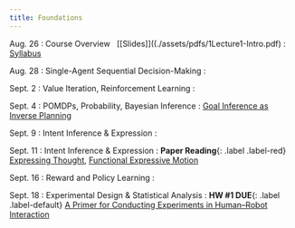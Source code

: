 ```yaml
---
title: Foundations
---
```


Aug. 26
: Course Overview &nbsp; [[Slides]]((./assets/pdfs/1Lecture1-Intro.pdf)
  : [Syllabus](https://abajcsy.github.io/human-robot-interaction/syllabus/)

Aug. 28
: Single-Agent Sequential Decision-Making
  : 

Sept. 2
: Value Iteration, Reinforcement Learning
  : 

Sept. 4
: POMDPs, Probability, Bayesian Inference
  : 
  [Goal Inference as Inverse Planning](https://escholarship.org/content/qt5v06n97q/qt5v06n97q.pdf)
  <!-- **HW #1 Out**{: .label .label-default} -->

Sept. 9
: Intent Inference & Expression
  : 

Sept. 11
: Intent Inference & Expression
  : **Paper Reading**{: .label .label-red} [Expressing Thought](https://www.leilatakayama.org/downloads/Takayama.Animation_HRI2011_prepress.pdf), [Functional Expressive Motion](https://arxiv.org/abs/2203.02091)

Sept. 16 
: Reward and Policy Learning 
  : 

Sept. 18
: Experimental Design & Statistical Analysis
  : **HW #1 DUE**{: .label .label-default} [A Primer for Conducting Experiments in Human–Robot Interaction](https://dl.acm.org/doi/pdf/10.1145/3412374) 
